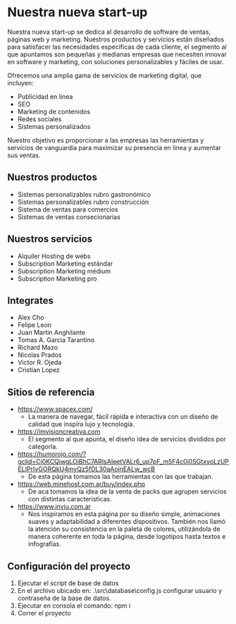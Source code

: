# Nuestra nueva start-up

Nuestra nueva start-up se dedica al desarrollo de software de ventas, páginas web y marketing. Nuestros productos y servicios están diseñados para satisfacer las necesidades específicas de cada cliente, el segmento al que apuntamos son pequeñas y medianas empresas que necesiten innovar en software y marketing, con soluciones personalizables y fáciles de usar. 

Ofrecemos una amplia gama de servicios de marketing digital, que incluyen:

- Publicidad en línea
- SEO
- Marketing de contenidos
- Redes sociales
- Sistemas personalizados

Nuestro objetivo es proporcionar a las empresas las herramientas y servicios de vanguardia para maximizar su presencia en línea y aumentar sus ventas.

## Nuestros productos

- Sistemas personalizables rubro gastronómico
- Sistemas personalizables rubro construcción
- Sistema de ventas para comercios
- Sistemas de ventas consecionarias

## Nuestros servicios

- Alquiler Hosting de webs
- Subscription Marketing estándar
- Subscription Marketing médium
- Subscription Marketing pro

## Integrates

- Alex Cho
- Felipe Leon
- Juan Martin Anghilante
- Tomas A. Garcia Tarantino
- Richard Mazo
- Nicolas Prados
- Victor R. Ojeda
- Cristian Lopez

## Sitios de referencia

- https://www.spacex.com/ 
    - La manera de navegar, fácil rápida e interactiva con un diseño de calidad que inspira lujo y tecnología.
- https://imvisioncreativa.com 
    - El segmento al que apunta, el diseño idea de servicios divididos por categoría.
- https://humorojo.com/?gclid=Cj0KCQjwgLOiBhC7ARIsAIeetVALr6_up7pF_m5F4c0j0SGtxyoLzUPELIPrIvGORQkU4myQz5fDL30aAoinEALw_wcB 
    - De esta página tomamos las herramientas con las que trabajan.
- https://web.minehost.com.ar/buy/index.php
    - De aca tomamos la idea de la venta de packs que agrupen servicios con distintas caracteristicas.
- https://www.inviu.com.ar
    - Nos inspiramos en esta página por su diseño simple, animaciones suaves y adaptabilidad a diferentes dispositivos. También nos llamó la atención su consistencia en la paleta de colores, utilizándola de manera coherente en toda la página, desde logotipos hasta textos e infografías.
	
## Configuración del proyecto

1. Ejecutar el script de base de datos
2. En el archivo ubicado en: .\src\database\config.js configurar usuario y contraseña de la base de datos.
3. Ejecutar en consola el comando: npm i
4. Correr el proyecto